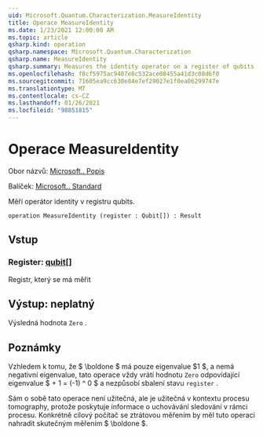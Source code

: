 ```yaml
---
uid: Microsoft.Quantum.Characterization.MeasureIdentity
title: Operace MeasureIdentity
ms.date: 1/23/2021 12:00:00 AM
ms.topic: article
qsharp.kind: operation
qsharp.namespace: Microsoft.Quantum.Characterization
qsharp.name: MeasureIdentity
qsharp.summary: Measures the identity operator on a register of qubits.
ms.openlocfilehash: f8cf5975ac9407e8c532ace08455a41d3c08d6f0
ms.sourcegitcommit: 71605ea9cc630e84e7ef29027e1f0ea06299747e
ms.translationtype: MT
ms.contentlocale: cs-CZ
ms.lasthandoff: 01/26/2021
ms.locfileid: "98851815"
---
```

# <a name="measureidentity-operation"></a>Operace MeasureIdentity

Obor názvů: [Microsoft.. Popis](xref:Microsoft.Quantum.Characterization)

Balíček: [Microsoft.. Standard](https://nuget.org/packages/Microsoft.Quantum.Standard)


Měří operátor identity v registru qubits.

```qsharp
operation MeasureIdentity (register : Qubit[]) : Result
```


## <a name="input"></a>Vstup

### <a name="register--qubit"></a>Register: [qubit](xref:microsoft.quantum.lang-ref.qubit)[]

Registr, který se má měřit



## <a name="output--__invalidresult__"></a>Výstup: __neplatný <Result>__

Výsledná hodnota `Zero` .

## <a name="remarks"></a>Poznámky

Vzhledem k tomu, že $ \boldone $ má pouze eigenvalue $1 $, a nemá negativní eigenvalue, tato operace vždy vrátí hodnotu `Zero` odpovídající eigenvalue $ + 1 = (-1) ^ 0 $ a nezpůsobí sbalení stavu `register` .

Sám o sobě tato operace není užitečná, ale je užitečná v kontextu procesu tomography, protože poskytuje informace o uchovávání sledování v rámci procesu.
Konkrétně cílový počítač se ztrátovou měřením by měl tuto operaci nahradit skutečným měřením $ \boldone $.